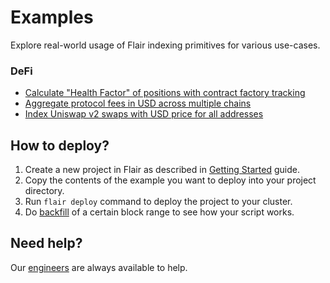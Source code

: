 # Examples

Explore real-world usage of Flair indexing primitives for various use-cases.

### DeFi

* [Calculate "Health Factor" of positions with contract factory tracking](./health-factor-with-factory-tracking/README.md)
* [Aggregate protocol fees in USD across multiple chains](./aggregate-protocol-fees-in-usd/README.md)
* [Index Uniswap v2 swaps with USD price for all addresses](./uniswap-v2-events-from-all-contracts-with-usd-price/README.md)

## How to deploy?

1. Create a new project in Flair as described in [Getting Started](https://docs.flair.build/#getting-started) guide.
2. Copy the contents of the example you want to deploy into your project directory.
3. Run `flair deploy` command to deploy the project to your cluster.
4. Do [backfill](https://docs.flair.build/basic-tutorial#4-backfill-historical-data-to-test) of a certain block range to see how your script works.

## Need help?

Our [engineers](https://docs.flair.build/talk-to-an-engineer) are always available to help.